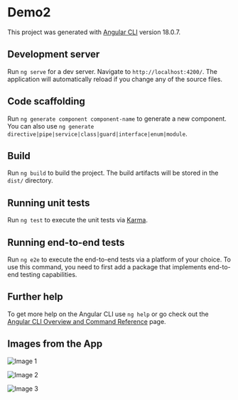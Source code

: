 # Demo2

This project was generated with [Angular CLI](https://github.com/angular/angular-cli) version 18.0.7.

## Development server

Run `ng serve` for a dev server. Navigate to `http://localhost:4200/`. The application will automatically reload if you change any of the source files.

## Code scaffolding

Run `ng generate component component-name` to generate a new component. You can also use `ng generate directive|pipe|service|class|guard|interface|enum|module`.

## Build

Run `ng build` to build the project. The build artifacts will be stored in the `dist/` directory.

## Running unit tests

Run `ng test` to execute the unit tests via [Karma](https://karma-runner.github.io).

## Running end-to-end tests

Run `ng e2e` to execute the end-to-end tests via a platform of your choice. To use this command, you need to first add a package that implements end-to-end testing capabilities.

## Further help

To get more help on the Angular CLI use `ng help` or go check out the [Angular CLI Overview and Command Reference](https://angular.dev/tools/cli) page.

## Images from the App

![Image 1](https://drive.google.com/file/d/1FiQuMU_ZY9dZrPkizwSjjiaRwNEdTUha/view?usp=drive_link)

![Image 2](https://drive.google.com/file/d/1rdiFY7jNv3rT7cSVtu1mDA-58irlTXYp/view?usp=drive_link)

![Image 3](https://drive.google.com/file/d/1eyju3E83dKw11fxLZfU2DhzqJ9NvuGIe/view?usp=drive_link)

